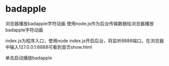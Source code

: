 # badapple
浏览器播放badapple字符动画
使用node.js作为后台传输数据给浏览器播放badapple字符动画

index.js为程序入口，使用node index.js开启后台，将监听8888端口，在浏览器中输入127.0.0.1:8888可看到首页show.html

单击启动播放badapple
